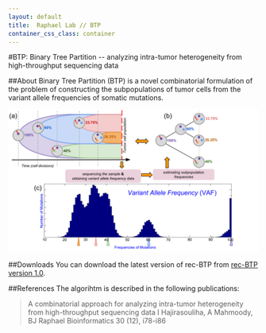 ```yaml
---
layout: default
title:  Raphael Lab // BTP
container_css_class: container
---
```


#BTP: Binary Tree Partition -- analyzing intra-tumor heterogeneity from high-throughput sequencing data

##About
Binary Tree Partition (BTP) is a novel combinatorial formulation of the problem of constructing the subpopulations of tumor cells from the variant allele frequencies of somatic mutations. 


[<img src="simple.jpg" style="width: 600px"/>](simple.jpg)

<a name="download"></a>

##Downloads 
You can download the latest version of rec-BTP from [rec-BTP version 1.0](http://compbio-research.cs.brown.edu/software/BTP/rec-btp-1.0.tar.gz).

<a name="reference"></a>

##References
The algorihtm is described in the following publications:

>A combinatorial approach for analyzing intra-tumor heterogeneity from high-throughput sequencing data
>I Hajirasouliha, A Mahmoody, BJ Raphael
>Bioinformatics 30 (12), i78-i86


